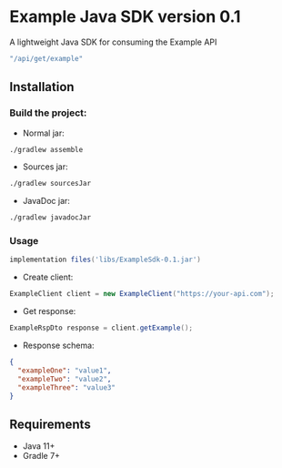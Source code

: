 # Example Java SDK version 0.1
A lightweight Java SDK for consuming the Example API 
```java
"/api/get/example"
```

## Installation
### Build the project:
- Normal jar:
```bash
./gradlew assemble
```
- Sources jar:
```bash
./gradlew sourcesJar
```
- JavaDoc jar:
```bash
./gradlew javadocJar
```

### Usage
```gradle
implementation files('libs/ExampleSdk-0.1.jar')
```
- Create client:
```java
ExampleClient client = new ExampleClient("https://your-api.com");
````
- Get response:
```java
ExampleRspDto response = client.getExample();
```
- Response schema:
```json
{
  "exampleOne": "value1",
  "exampleTwo": "value2",
  "exampleThree": "value3"
}
```

## Requirements
- Java 11+
- Gradle 7+

